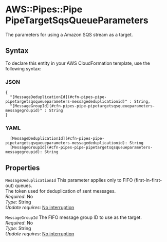 # AWS::Pipes::Pipe PipeTargetSqsQueueParameters<a name="aws-properties-pipes-pipe-pipetargetsqsqueueparameters"></a>

The parameters for using a Amazon SQS stream as a target\.

## Syntax<a name="aws-properties-pipes-pipe-pipetargetsqsqueueparameters-syntax"></a>

To declare this entity in your AWS CloudFormation template, use the following syntax:

### JSON<a name="aws-properties-pipes-pipe-pipetargetsqsqueueparameters-syntax.json"></a>

```
{
  "[MessageDeduplicationId](#cfn-pipes-pipe-pipetargetsqsqueueparameters-messagededuplicationid)" : String,
  "[MessageGroupId](#cfn-pipes-pipe-pipetargetsqsqueueparameters-messagegroupid)" : String
}
```

### YAML<a name="aws-properties-pipes-pipe-pipetargetsqsqueueparameters-syntax.yaml"></a>

```
  [MessageDeduplicationId](#cfn-pipes-pipe-pipetargetsqsqueueparameters-messagededuplicationid): String
  [MessageGroupId](#cfn-pipes-pipe-pipetargetsqsqueueparameters-messagegroupid): String
```

## Properties<a name="aws-properties-pipes-pipe-pipetargetsqsqueueparameters-properties"></a>

`MessageDeduplicationId`  <a name="cfn-pipes-pipe-pipetargetsqsqueueparameters-messagededuplicationid"></a>
This parameter applies only to FIFO \(first\-in\-first\-out\) queues\.  
The token used for deduplication of sent messages\.  
*Required*: No  
*Type*: String  
*Update requires*: [No interruption](https://docs.aws.amazon.com/AWSCloudFormation/latest/UserGuide/using-cfn-updating-stacks-update-behaviors.html#update-no-interrupt)

`MessageGroupId`  <a name="cfn-pipes-pipe-pipetargetsqsqueueparameters-messagegroupid"></a>
The FIFO message group ID to use as the target\.  
*Required*: No  
*Type*: String  
*Update requires*: [No interruption](https://docs.aws.amazon.com/AWSCloudFormation/latest/UserGuide/using-cfn-updating-stacks-update-behaviors.html#update-no-interrupt)